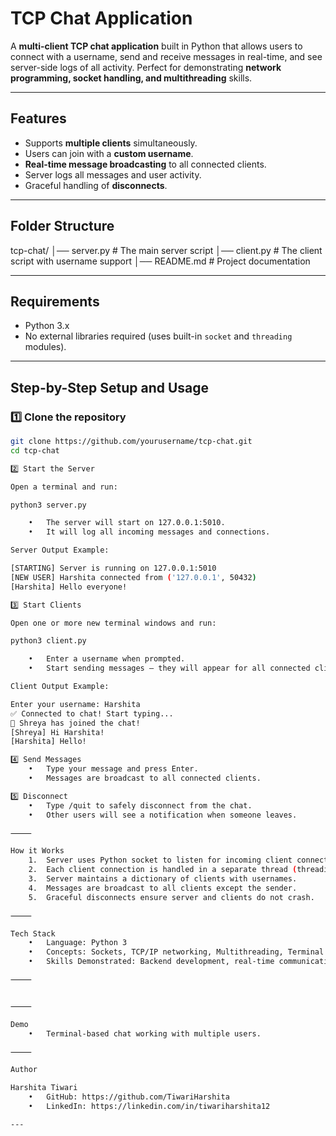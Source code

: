 
# TCP Chat Application

A **multi-client TCP chat application** built in Python that allows users to connect with a username, send and receive messages in real-time, and see server-side logs of all activity. Perfect for demonstrating **network programming, socket handling, and multithreading** skills.

---

## Features
- Supports **multiple clients** simultaneously.
- Users can join with a **custom username**.
- **Real-time message broadcasting** to all connected clients.
- Server logs all messages and user activity.
- Graceful handling of **disconnects**.

---

## Folder Structure

tcp-chat/
│── server.py        # The main server script
│── client.py        # The client script with username support
│── README.md        # Project documentation

---

## Requirements
- Python 3.x
- No external libraries required (uses built-in `socket` and `threading` modules).

---

## Step-by-Step Setup and Usage

### 1️⃣ Clone the repository
```bash
git clone https://github.com/yourusername/tcp-chat.git
cd tcp-chat

2️⃣ Start the Server

Open a terminal and run:

python3 server.py

	•	The server will start on 127.0.0.1:5010.
	•	It will log all incoming messages and connections.

Server Output Example:

[STARTING] Server is running on 127.0.0.1:5010
[NEW USER] Harshita connected from ('127.0.0.1', 50432)
[Harshita] Hello everyone!

3️⃣ Start Clients

Open one or more new terminal windows and run:

python3 client.py

	•	Enter a username when prompted.
	•	Start sending messages — they will appear for all connected clients.

Client Output Example:

Enter your username: Harshita
✅ Connected to chat! Start typing...
🔔 Shreya has joined the chat!
[Shreya] Hi Harshita!
[Harshita] Hello!

4️⃣ Send Messages
	•	Type your message and press Enter.
	•	Messages are broadcast to all connected clients.

5️⃣ Disconnect
	•	Type /quit to safely disconnect from the chat.
	•	Other users will see a notification when someone leaves.

⸻

How it Works
	1.	Server uses Python socket to listen for incoming client connections.
	2.	Each client connection is handled in a separate thread (threading.Thread) to support multiple clients.
	3.	Server maintains a dictionary of clients with usernames.
	4.	Messages are broadcast to all clients except the sender.
	5.	Graceful disconnects ensure server and clients do not crash.

⸻

Tech Stack
	•	Language: Python 3
	•	Concepts: Sockets, TCP/IP networking, Multithreading, Terminal I/O
	•	Skills Demonstrated: Backend development, real-time communication, problem-solving, debugging

⸻


⸻

Demo
	•	Terminal-based chat working with multiple users.

⸻

Author

Harshita Tiwari
	•	GitHub: https://github.com/TiwariHarshita
	•	LinkedIn: https://linkedin.com/in/tiwariharshita12

---
